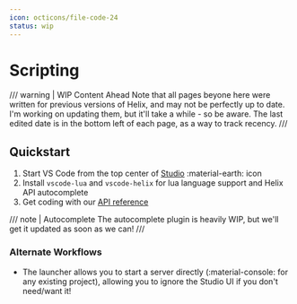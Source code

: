 ```yaml
---
icon: octicons/file-code-24
status: wip
---
```


# Scripting

/// warning | WIP Content Ahead
Note that all pages beyone here were written for previous versions of Helix, and may not be perfectly up to date. I'm working on updating them, but it'll take a while - so be aware. The last edited date is in the bottom left of each page, as a way to track recency.
///

## Quickstart

1. Start VS Code from the top center of [Studio](../getting_started/creatorTools.md) :material-earth: icon
2. Install `vscode-lua` and `vscode-helix` for lua language support and Helix API autocomplete
3. Get coding with our [API reference](../api/index.md)

/// note | Autocomplete
The autocomplete plugin is heavily WIP, but we'll get it updated as soon as we can!
///

### Alternate Workflows

- The launcher allows you to start a server directly (:material-console: for any existing project), allowing you to ignore the Studio UI if you don't need/want it!